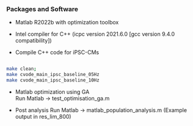 


### Packages and Software

* Matlab R2022b with optimization toolbox
* Intel compiler for C++ (icpc version 2021.6.0 [gcc version 9.4.0 compatibility])

* Compile C++ code for iPSC-CMs
```sh

make clean;
make cvode_main_ipsc_baseline_05Hz
make cvode_main_ipsc_baseline_10Hz

```

* Matlab optimization using GA  
Run Matlab -> test_optimisation_ga.m

* Post analysis
Run Matlab -> matlab_population_analysis.m (Example output in res_lim_800)

